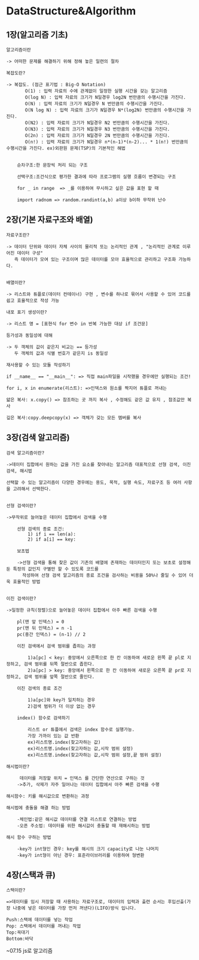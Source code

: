 # DataStructure&Algorithm
## 1장(알고리즘 기초)

    알고리즘이란
  
    -> 어떠한 문제를 해결하기 위해 정해 놓은 일련의 절차
    
    복잡도란?
    
    -> 복잡도. (점근 표기법 : Big-O Notation)
           O(1) : 입력 자료의 수에 관계없이 일정한 실행 시간을 갖는 알고리즘
           O(log N) : 입력 자료의 크기가 N일경우 log2N 번만큼의 수행시간을 가진다.
           O(N) : 입력 자료의 크기가 N일경우 N 번만큼의 수행시간을 가진다.
           O(N log N) : 입력 자료의 크기가 N일경우 N*(log2N) 번만큼의 수행시간을 가진다.
           O(N2) : 입력 자료의 크기가 N일경우 N2 번만큼의 수행시간을 가진다.
           O(N3) : 입력 자료의 크기가 N일경우 N3 번만큼의 수행시간을 가진다.
           O(2n) : 입력 자료의 크기가 N일경우 2N 번만큼의 수행시간을 가진다.
           O(n!) : 입력 자료의 크기가 N일경우 n*(n-1)*(n-2)... * 1(n!) 번만큼의 수행시간을 가진다. ex)외판원 문제(TSP)의 기본적인 해법

       
        순차구조:한 문장씩 처리 되는 구조

        선택구조:조건식으로 평가한 결과에 따라 프로그램의 실행 흐름이 변경되는 구조

        for _ in range  => _를 이용하여 무시하고 싶은 값을 표현 할 때
        
        import radnom => random.randint(a,b) a이상 b이하 무작위 난수 


## 2장(기본 자료구조와 배열)

    자료구조란?
    
    -> 데이터 단위와 데이터 자체 사이의 물리적 또는 논리적인 관계 , "논리적인 관계로 이루어진 데이터 구성"
       즉 데이터가 모여 있는 구조이며 많은 데이터를 모아 효율적으로 관리하고 구조화 가능하다.
    
    
    배열이란?
    
    -> 리스트와 튜플로(데이터 컨테이너) 구현 , 변수를 하나로 묶어서 사용할 수 있어 코드를 쉽고 효율적으로 작성 가능
    
    내포 표기 생성이란?
    
    -> 리스트 명 = [표현식 for 변수 in 반복 가능한 대상 if 조건문]

    등가성과 동일성에 대해
    
    -> 두 객체의 값이 같은지 비교는 == 등가성
       두 객체의 값과 식별 번호가 같은지 is 동일성
       
    재사용할 수 있는 모듈 작성하기
    
    if __name__ == "__main__": => 직접 main파일을 시작했을 경우에만 실행되는 조건!
    
    for i, x in enumerate(리스트): =>인덱스와 원소를 짝지어 튜플로 꺼내는 
    
    얇은 복사: x.copy() => 참조하는 곳 까지 복사 , 수정해도 같은 값 유지 , 참조값만 복사
    
    깊은 복사:copy.deepcopy(x) => 객체가 갖는 모든 멤버를 복사
    
    
## 3장(검색 알고리즘)
    
    검색 알고리즘이란?
    
    ->데이터 집합에서 원하는 값을 가진 요소를 찾아내는 알고리즘 대표적으로 선형 검색, 이진 검색, 해시법
    
    선택할 수 있는 알고리즘이 다양한 경우에는 용도, 목적, 실행 속도, 자료구조 등 여러 사항을 고려해서 선택한다.
    
    
    선형 검색이란?
    
    ->무작위로 늘어놓은 데이터 집합에서 검색을 수행
    
        선형 검색의 종료 조건:
            1) if i == len(a):
            2) if a[i] == key:
        
        보초법 
        
        ->선형 검색을 통해 찾은 값이 기존의 배열에 존재하는 데이터인지 또는 보초로 설정해둔 특정의 값인지 구별만 할 수 있도록 코드를 
          작성하여 선형 검색 알고리즘의 종료 조건을 검사하는 비용을 50%나 줄일 수 있어 더욱 효율적인 방법

    
    이진 검색이란?
    
    ->일정한 규칙(정렬)으로 늘어놓은 데이터 집합에서 아주 빠른 검색을 수행
        
        pl(맨 앞 인덱스) = 0
        pr(맨 뒤 인덱스) = n -1
        pc(중간 인덱스) = (n-1) // 2
        
        이진 검색에서 검색 범위를 좁히는 과정

            1)a[pc] < key: 중앙에서 오른쪽으로 한 칸 이동하여 새로운 왼쪽 끝 pl로 지정하고, 검색 범위를 뒤쪽 절반으로 좁힌다.
            2)a[pc] > key: 중앙에서 왼쪽으로 한 칸 이동하여 새로운 오른쪽 끝 pr로 지정하고, 검색 범위를 앞쪽 절반으로 줄인다.
        
        이진 검색의 종료 조건
        
            1)a[pc]와 key가 일치하는 경우
            2)검색 범위가 더 이상 없는 경우
            
        index() 함수로 검색하기
        
            리스트 or 튜플에서 검색은 index 함수로 실행가능.
            가장 가까이 있는 값 반환
            ex)리스트명.index(찾고자하는 값)
            ex)리스트명.index(찾고자하는 값,시작 범위 설정)
            ex)리스트명.index(찾고자하는 값,시작 범위 설정,끝 범위 설정)
    
    해시법이란?
         
         데이터를 저장할 위치 = 인덱스 를 간단한 연산으로 구하는 것
        ->추가, 삭제가 자주 일어나는 데이터 집합에서 아주 빠른 검색을 수행

    해시함수: 키를 해시값으로 변환하는 과정
    
    해시법에 충돌을 해결 하는 방법
        
        -체인법:같은 해시값 데이터를 연결 리스트로 연결하는 방법
        -오픈 주소법: 데이터를 위한 해시값이 충돌할 때 재해시하는 방법

    해시 함수 구하는 방법
        
        -key가 int형인 경우: key를 해시의 크기 capacity로 나눈 나머지
        -key가 int형이 아닌 경우: 표준라이브러리를 이용하여 형변환
        
        
## 4장(스택과 큐)
    스택이란?
       
    =>데이터를 임시 저장할 때 사용하는 자료구조로, 데이터의 입력과 출련 순서는 후입선출(가장 나중에 넣은 데이터를 가장 먼저 꺼낸다)(LIFO)방식 입니다.
    
    Push:스택에 데이터를 넣는 작업
    Pop: 스택에서 데이터를 꺼내는 작업 
    Top:꼭대기
    Bottom:바닥
    
~07.15
js로 알고리즘

